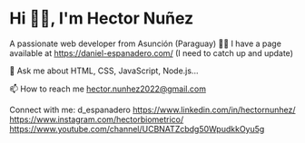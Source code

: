 # Hi 👋🏻, I'm Hector Nuñez
A passionate web developer from Asunción (Paraguay)
👨‍💻 I have a page available at https://daniel-espanadero.com/ (I need to catch up and update)

💬 Ask me about HTML, CSS, JavaScript, Node.js...

📫 How to reach me hector.nunhez2022@gmail.com

Connect with me:
d_espanadero https://www.linkedin.com/in/hectornunhez/ https://www.instagram.com/hectorbiometrico/ https://www.youtube.com/channel/UCBNATZcbdg50WpudkkOyu5g
